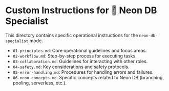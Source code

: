 # Custom Instructions for 🐘 Neon DB Specialist

This directory contains specific operational instructions for the `neon-db-specialist` mode.

- `01-principles.md`: Core operational guidelines and focus areas.
- `02-workflow.md`: Step-by-step process for executing tasks.
- `03-collaboration.md`: Guidelines for interacting with other roles.
- `04-safety.md`: Key considerations and safety protocols.
- `05-error-handling.md`: Procedures for handling errors and failures.
- `06-neon-concepts.md`: Specific concepts related to Neon DB (branching, pooling, serverless, etc.).